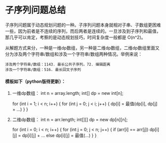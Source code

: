 # 子序列问题总结
子序列问题属于动态规划问题的一种。子序列问题本身就相对子串、子数组更困难一些，因为前者是不连续的序列，而后两者是连续的。一旦涉及到子序列和最值，那几乎可以肯定，考察的是动态规划技巧，时间复杂度一般都是 O(n^2)。

从解题方式来分，一种是一维dp数组，另一种是二维dp数组，二维dp数组里面又分为涉及两个字符串/数组和涉及一个字符串/数组两种情况。举例来说：

    涉及两个字符串/数组：1143. 最长公共子序列，72. 编辑距离
    涉及一个字符串/数组：516. 最长回文子序列

#### 模板如下（python版待更新）：
1. 一维dp数组：
    int n = array.length;
    int[] dp = new int[n];

    for (int i = 1; i < n; i++) {
        for (int j = 0; j < i; j++) {
            dp[i] = 最值(dp[i], dp[j] + ...)
        }
    }

2. 二维dp数组：
    int n = arr.length;
    int[][] dp = new dp[n][n];

    for (int i = 0; i < n; i++) {
        for (int j = 0; j < n; j++) {
            if (arr[i] == arr[j]) 
                dp[i][j] = dp[i][j] + ...
            else
                dp[i][j] = 最值(...)
        }
    }
